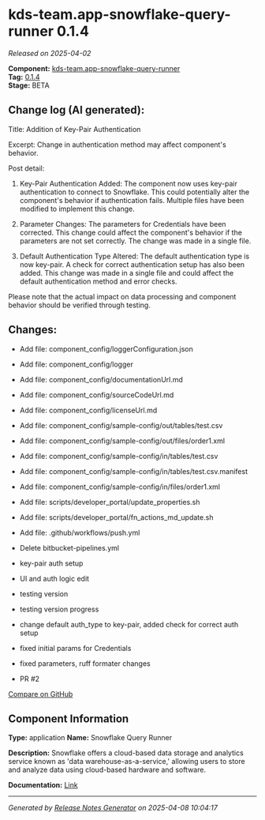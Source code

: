 #  kds-team.app-snowflake-query-runner 0.1.4

_Released on 2025-04-02_

**Component:** [kds-team.app-snowflake-query-runner](https://github.com/keboola/component-snowflake-query-runner)  
**Tag:** [0.1.4](https://github.com/keboola/component-snowflake-query-runner/releases/tag/0.1.4)  
**Stage:** BETA


## Change log (AI generated):
Title: Addition of Key-Pair Authentication

Excerpt: Change in authentication method may affect component's behavior.

Post detail: 

1. Key-Pair Authentication Added: The component now uses key-pair authentication to connect to Snowflake. This could potentially alter the component's behavior if authentication fails. Multiple files have been modified to implement this change.

2. Parameter Changes: The parameters for Credentials have been corrected. This change could affect the component's behavior if the parameters are not set correctly. The change was made in a single file.

3. Default Authentication Type Altered: The default authentication type is now key-pair. A check for correct authentication setup has also been added. This change was made in a single file and could affect the default authentication method and error checks.

Please note that the actual impact on data processing and component behavior should be verified through testing.



## Changes:



- Add file: component_config/loggerConfiguration.json 




- Add file: component_config/logger 




- Add file: component_config/documentationUrl.md 




- Add file: component_config/sourceCodeUrl.md 




- Add file: component_config/licenseUrl.md 




- Add file: component_config/sample-config/out/tables/test.csv 




- Add file: component_config/sample-config/out/files/order1.xml 




- Add file: component_config/sample-config/in/tables/test.csv 




- Add file: component_config/sample-config/in/tables/test.csv.manifest 




- Add file: component_config/sample-config/in/files/order1.xml 




- Add file: scripts/developer_portal/update_properties.sh 




- Add file: scripts/developer_portal/fn_actions_md_update.sh 




- Add file: .github/workflows/push.yml 




- Delete bitbucket-pipelines.yml 








- key-pair auth setup 




- UI and auth logic edit 




- testing version 




- testing version progress 




- change default auth_type to key-pair, added check for correct auth setup 




- fixed initial params for Credentials 




- fixed parameters, ruff formater changes 




- PR #2 



[Compare on GitHub](https://github.com/keboola/component-snowflake-query-runner/compare/0.1.3...0.1.4)



## Component Information
**Type:** application
**Name:** Snowflake Query Runner

**Description:** Snowflake offers a cloud-based data storage and analytics service known as 'data warehouse-as-a-service,' allowing users to store and analyze data using cloud-based hardware and software.


**Documentation:** [Link](https://github.com/keboola/component-snowflake-query-runner/blob/main/README.md)



---
_Generated by [Release Notes Generator](https://github.com/keboola/release-notes-generator)
on 2025-04-08 10:04:17_